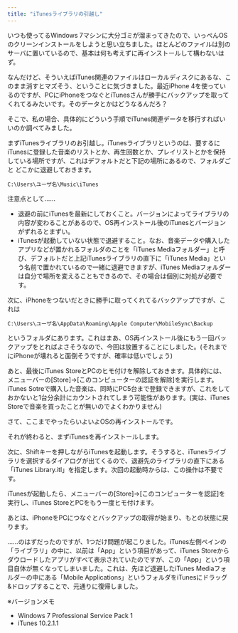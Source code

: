 ```yaml
---
title: "iTunesライブラリの引越し"
---
```


いつも使ってるWindows 7マシンに大分ゴミが溜まってきたので、いっぺんOSのクリーンインストールをしようと思い立ちました。ほとんどのファイルは別のサーバに置いているので、基本は何も考えずに再インストールして構わないはず。

なんだけど、そういえばiTunes関連のファイルはローカルディスクにあるな、このまま消すとマズそう、ということに気づきました。最近iPhone 4を使っているのですが、PCにiPhoneをつなぐとiTunesさんが勝手にバックアップを取ってくれてるみたいです。そのデータとかはどうなるんだろ？

そこで、私の場合、具体的にどういう手順でiTunes関連データを移行すればいいのか調べてみました。

まずiTunesライブラリのお引越し。iTunesライブラリというのは、要するにiTunesに登録した音楽のリストとか、再生回数とか、プレイリストとかを保持している場所ですが、これはデフォルトだと下記の場所にあるので、フォルダごと どこかに退避しておきます。

    C:\Users\ユーザ名\Music\iTunes

注意点として……

- 退避の前にiTunesを最新にしておくこと。バージョンによってライブラリの内容が変わることがあるので、OS再インストール後のiTunesとバージョンがずれるとまずい。
- iTunesが起動していない状態で退避すること。なお、音楽データや購入したアプリなどが置かれるフォルダのことを「iTunes Mediaフォルダー」と呼び、デフォルトだと上記iTunesライブラリの直下に「iTunes Media」という名前で置かれているので一緒に退避できますが、iTunes Mediaフォルダーは自分で場所を変えることもできるので、その場合は個別に対処が必要です。

次に、iPhoneをつないだときに勝手に取ってくれてるバックアップですが、これは

    C:\Users\ユーザ名\AppData\Roaming\Apple Computer\MobileSync\Backup

というフォルダにあります。これはまあ、OS再インストール後にもう一回バックアップをとればよさそうなので、今回は放置することにしました。(それまでにiPhoneが壊れると面倒そうですが、確率は低いでしょう)

あと、最後にiTunes StoreとPCのヒモ付けを解除しておきます。具体的には、メニューバーの[Store]→[このコンピューターの認証を解除]を実行します。iTunes Sotreで購入した音楽は、同時にPC5台まで登録できますが、これをしておかないと1台分余計にカウントされてしまう可能性があります。(実は、iTunes Storeで音楽を買ったことが無いのでよくわかりません)

さて、ここまでやったらいよいよOSの再インストールです。

それが終わると、まずiTunesを再インストールします。

次に、Shiftキーを押しながらiTunesを起動します。そうすると、iTunesライブラリを選択するダイアログが出てくるので、退避先のライブラリの直下にある「iTunes Library.itl」を指定します。次回の起動時からは、この操作は不要です。

iTunesが起動したら、メニューバーの[Store]→[このコンピューターを認証]を実行し、iTunes StoreとPCをもう一度ヒモ付けます。

あとは、iPhoneをPCにつなぐとバックアップの取得が始まり、もとの状態に戻ります。

……のはずだったのですが、1つだけ問題が起こりました。iTunes左側ペインの「ライブラリ」の中に、以前は「App」という項目があって、iTunes Storeからダウロードしたアプリがすべて表示されていたのですが、この「App」という項目自体が無くなってしまいました。これは、先ほど退避したiTunes Mediaフォルダーの中にある「Mobile Applications」というフォルダをiTunesにドラッグ&ドロップすることで、元通りに復帰しました。

※バージョンメモ

- Windows 7 Professional Service Pack 1
- iTunes 10.2.1.1
